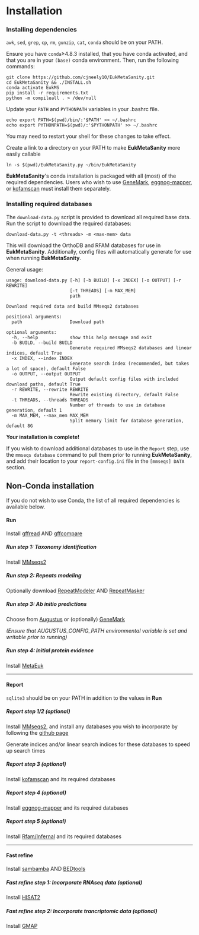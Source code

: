 # Installation

### Installing dependencies

`awk`, `sed`, `grep`, `cp`, `rm`, `gunzip`, `cat`, `conda` should be on your PATH.

Ensure you have `conda`&ge;4.8.3 installed, that you have conda activated, and that you are in your `(base)` conda 
environment. Then, run the following commands:

```
git clone https://github.com/cjneely10/EukMetaSanity.git
cd EukMetaSanity && ./INSTALL.sh
conda activate EukMS
pip install -r requirements.txt
python -m compileall . > /dev/null
```

Update your `PATH` and `PYTHONPATH` variables in your .bashrc file.

```
echo export PATH=$(pwd)/bin/:'$PATH' >> ~/.bashrc
echo export PYTHONPATH=$(pwd)/:'$PYTHONPATH' >> ~/.bashrc
```

You may need to restart your shell for these changes to take effect.

Create a link to a directory on your PATH to make **EukMetaSanity** more easily callable

```
ln -s $(pwd)/EukMetaSanity.py ~/bin/EukMetaSanity
```

**EukMetaSanity**'s conda installation is packaged with all (most) of the required dependencies.
Users who wish to use [GeneMark](http://topaz.gatech.edu/GeneMark/license_download.cgi), 
[eggnog-mapper](https://github.com/eggnogdb/eggnog-mapper), or [kofamscan](https://www.genome.jp/tools/kofamkoala/) 
must install them separately.

### Installing required databases
The `download-data.py` script is provided to download all required base data. Run the script to download the 
required databases:

```
download-data.py -t <threads> -m <max-mem> data
```

This will download the OrthoDB and RFAM databases for use in **EukMetaSanity**. Additionally, config files will 
automatically generate for use when running **EukMetaSanity**.

General usage:

```
usage: download-data.py [-h] [-b BUILD] [-x INDEX] [-o OUTPUT] [-r REWRITE]
                        [-t THREADS] [-m MAX_MEM]
                        path

Download required data and build MMseqs2 databases

positional arguments:
  path                  Download path

optional arguments:
  -h, --help            show this help message and exit
  -b BUILD, --build BUILD
                        Generate required MMseqs2 databases and linear indices, default True
  -x INDEX, --index INDEX
                        Generate search index (recommended, but takes a lot of space), default False
  -o OUTPUT, --output OUTPUT
                        Output default config files with included download paths, default True
  -r REWRITE, --rewrite REWRITE
                        Rewrite existing directory, default False
  -t THREADS, --threads THREADS
                        Number of threads to use in database generation, default 1
  -m MAX_MEM, --max_mem MAX_MEM
                        Split memory limit for database generation, default 8G
```

**Your installation is complete!**
 
If you wish to download additional databases to use in the `Report` step, use the 
`mmseqs database` command to pull them prior to running **EukMetaSanity**, and add their location to your 
`report-config.ini` file in the `[mmseqs] DATA` section.

## Non-Conda installation

If you do not wish to use Conda, the list of all required dependencies is available below.

#### Run

Install [gffread](https://github.com/gpertea/gffread) AND [gffcompare](https://github.com/gpertea/gffcompare)

##### Run step 1: Taxonomy identification
Install [MMseqs2](https://github.com/soedinglab/MMseqs2)

##### Run step 2: Repeats modeling
Optionally download [RepeatModeler](http://www.repeatmasker.org/RepeatModeler/) AND 
[RepeatMasker](http://www.repeatmasker.org/RMDownload.html)

##### Run step 3: *Ab initio* predictions
Choose from [Augustus](https://github.com/Gaius-Augustus/Augustus) or (optionally)
[GeneMark](http://topaz.gatech.edu/GeneMark/license_download.cgi)

*(Ensure that AUGUSTUS_CONFIG_PATH environmental variable is set and writable prior to running)*

##### Run step 4: Initial protein evidence
Install [MetaEuk](https://github.com/soedinglab/metaeuk)

---
#### Report

`sqlite3` should be on your PATH in addition to the values in **Run**

##### Report step 1/2 (optional)
Install [MMseqs2](https://github.com/soedinglab/MMseqs2), and install any databases you wish to incorporate by following
the [github page](https://github.com/soedinglab/mmseqs2/wiki#downloading-databases)

Generate indices and/or linear search indices for these databases to speed up search times

##### Report step 3 (optional)
Install [kofamscan](https://www.genome.jp/tools/kofamkoala/) and its required databases

##### Report step 4 (optional)
Install [eggnog-mapper](https://github.com/eggnogdb/eggnog-mapper) and its required databases

##### Report step 5 (optional)
Install [Rfam/Infernal](https://docs.rfam.org/en/latest/genome-annotation.html) and its required databases

---
#### Fast refine

Install [sambamba](https://lomereiter.github.io/sambamba/docs/sambamba-sort.html) AND
[BEDtools](https://github.com/arq5x/bedtools2/releases/tag/v2.29.2)

##### Fast refine step 1: Incorporate RNAseq data (optional)
Install [HISAT2](https://ccb.jhu.edu/software/hisat2/manual.shtml#building-from-source)

##### Fast refine step 2: Incorporate trancriptomic data (optional)
Install [GMAP](http://research-pub.gene.com/gmap/)



